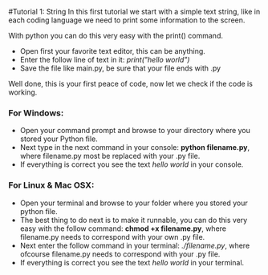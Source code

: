 #Tutorial 1: String 
In this first tutorial we start with a simple text string, like in each coding language we need to print some information to the screen.

With python you can do this very easy with the print() command.

- Open first your favorite text editor, this can be anything.
- Enter the follow line of text in it: *print("hello world")*
- Save the file like main.py, be sure that your file ends with .py

Well done, this is your first peace of code, now let we check if the code is working.

### For Windows:

- Open your command prompt and browse to your directory where you stored your Python file.
- Next type in the next command in your console: **python filename.py**, where filename.py most be replaced with your .py file.
- If everything is correct you see the text *hello world* in your console.

### For Linux & Mac OSX:

- Open your terminal and browse to your folder where you stored your python file.
- The best thing to do next is to make it runnable, you can do this very easy with the follow command: **chmod +x filename.py**, where filename.py needs to correspond with your own .py file.
- Next enter the follow command in your terminal: *./filename.py*, where ofcourse filename.py needs to correspond with your .py file.
- If everything is correct you see the text *hello world* in your terminal.
